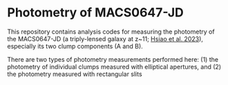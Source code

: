 # Photometry of MACS0647-JD

This repository contains analysis codes for measuring the photometry of the MACS0647-JD (a triply-lensed galaxy at z~11; [Hsiao et al. 2023](https://ui.adsabs.harvard.edu/abs/2022arXiv221014123H/abstract)), especially its two clump components (A and B).  

There are two types of photometry measurements performed here: (1) the photometry of individual clumps measured with elliptical apertures, and (2) the photometry measured with rectangular slits   

